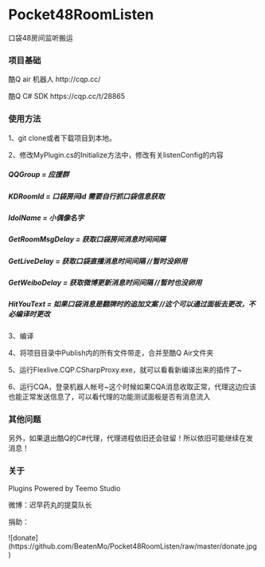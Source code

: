 # Pocket48RoomListen
口袋48房间监听搬运

### 项目基础
<p>酷Q air 机器人 http://cqp.cc/</p>
<p>酷Q C# SDK https://cqp.cc/t/28865</p>

### 使用方法
<p>1、git clone或者下载项目到本地。</p>
<p>2、修改MyPlugin.cs的Initialize方法中，修改有关listenConfig的内容</p>

##### QQGroup = 应援群
##### KDRoomId = 口袋房间id 需要自行抓口袋信息获取
##### IdolName = 小偶像名字
##### GetRoomMsgDelay = 获取口袋房间消息时间间隔
##### GetLiveDelay = 获取口袋直播消息时间间隔 //暂时没卵用
##### GetWeiboDelay = 获取微博更新消息时间间隔 //暂时也没卵用
##### HitYouText = 如果口袋消息是翻牌时的追加文案 //这个可以通过面板去更改，不必编译时更改

<p>3、编译</p>
<p>4、将项目目录中Publish内的所有文件带走，合并至酷Q Air文件夹</p>
<p>5、运行Flexlive.CQP.CSharpProxy.exe，就可以看看新编译出来的插件了~</p>
<p>6、运行CQA，登录机器人帐号~这个时候如果CQA消息收取正常，代理这边应该也能正常发送信息了，可以看代理的功能测试面板是否有消息流入</p>

### 其他问题
<p>另外，如果退出酷Q的C#代理，代理进程依旧还会驻留！所以依旧可能继续在发消息！</p>

### 关于
<p>Plugins Powered by Teemo Studio</p>
<p>微博：迟早药丸的提莫队长</p>
<p>捐助：</p>
![donate](https://github.com/BeatenMo/Pocket48RoomListen/raw/master/donate.jpg)

